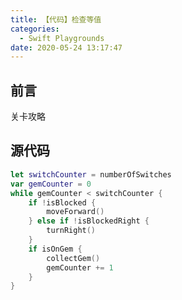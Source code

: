 ```yaml
---
title: 【代码】检查等值
categories:
  - Swift Playgrounds
date: 2020-05-24 13:17:47
---
```


## 前言

关卡攻略

<!-- more -->

## 源代码

``` swift
let switchCounter = numberOfSwitches
var gemCounter = 0
while gemCounter < switchCounter {
    if !isBlocked {
        moveForward()
    } else if !isBlockedRight {
        turnRight()
    }
    if isOnGem {
        collectGem()
        gemCounter += 1
    }
}
```


